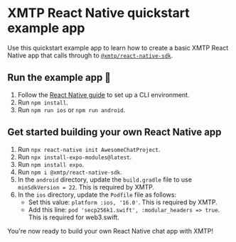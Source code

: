 # XMTP React Native quickstart example app

Use this quickstart example app to learn how to create a basic XMTP React Native app that calls through to [`@xmtp/react-native-sdk`](https://github.com/xmtp/xmtp-react-native).

## Run the example app 🚀

1. Follow the [React Native guide](https://reactnative.dev/docs/environment-setup?platform=android) to set up a CLI environment.
2. Run `npm install`.
3. Run `npm run ios` or `npm run android`.

## Get started building your own React Native app

1. Run `npx react-native init AwesomeChatProject`.
2. Run `npx install-expo-modules@latest`.
3. Run `npm install expo`.
4. Run `npm i @xmtp/react-native-sdk`.
5. In the `android` directory, update the `build.gradle` file to use `minSdkVersion = 22`. This is required by XMTP.
6. In the `ios` directory, update the `Podfile` file as follows: 
   - Set this value: `platform :ios, '16.0'`. This is required by XMTP.
   - Add this line: `pod 'secp256k1.swift', :modular_headers => true`. This is required for web3.swift.

You're now ready to build your own React Native chat app with XMTP!
